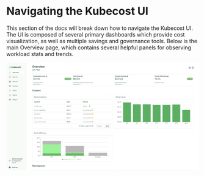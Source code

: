 # Navigating the Kubecost UI

This section of the docs will break down how to navigate the Kubecost UI. The UI is composed of several primary dashboards which provide cost visualization, as well as multiple savings and governance tools. Below is the main Overview page, which contains several helpful panels for observing workload stats and trends.

![Kubecost overview](../../images/overview-full.png)
